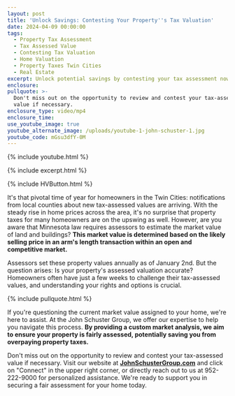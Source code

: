 ```yaml
---
layout: post
title: 'Unlock Savings: Contesting Your Property''s Tax Valuation'
date: 2024-04-09 00:00:00
tags:
  - Property Tax Assessment
  - Tax Assessed Value
  - Contesting Tax Valuation
  - Home Valuation
  - Property Taxes Twin Cities
  - Real Estate
excerpt: Unlock potential savings by contesting your tax assessment now.
enclosure:
pullquote: >-
  Don't miss out on the opportunity to review and contest your tax-assessed
  value if necessary.
enclosure_type: video/mp4
enclosure_time:
use_youtube_image: true
youtube_alternate_image: /uploads/youtube-1-john-schuster-1.jpg
youtube_code: mGsu3dfY-0M
---
```

{% include youtube.html %}

{% include excerpt.html %}

{% include HVButton.html %}

It's that pivotal time of year for homeowners in the Twin Cities: notifications from local counties about new tax-assessed values are arriving. With the steady rise in home prices across the area, it's no surprise that property taxes for many homeowners are on the upswing as well. However, are you aware that Minnesota law requires assessors to estimate the market value of land and buildings? **This market value is determined based on the likely selling price in an arm's length transaction within an open and competitive market.**

Assessors set these property values annually as of January 2nd. But the question arises: Is your property's assessed valuation accurate? Homeowners often have just a few weeks to challenge their tax-assessed values, and understanding your rights and options is crucial.

{% include pullquote.html %}

If you're questioning the current market value assigned to your home, we're here to assist. At the John Schuster Group, we offer our expertise to help you navigate this process. **By providing a custom market analysis, we aim to ensure your property is fairly assessed, potentially saving you from overpaying property taxes.**

Don't miss out on the opportunity to review and contest your tax-assessed value if necessary. Visit our website at [**JohnSchusterGroup.com**](https://www.johnschustergroup.com/) and click on "Connect" in the upper right corner, or directly reach out to us at 952-222-9000 for personalized assistance. We're ready to support you in securing a fair assessment for your home today.